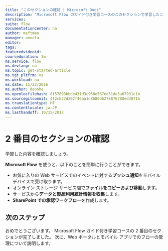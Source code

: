 ```yaml
---
title: "このセクションの確認 | Microsoft Docs"
description: "Microsoft Flow のガイド付き学習コースのこのセクションで学習したことを確認します。"
services: 
suite: flow
documentationcenter: na
author: msftman
manager: anneta
editor: 
tags: 
featuredvideoid: 
courseduration: 3m
ms.service: flow
ms.devlang: na
ms.topic: get-started-article
ms.tgt_pltfrm: na
ms.workload: na
ms.date: 11/22/2016
ms.author: deonhe
ms.openlocfilehash: 8f57893bbde431d3c968e567ed31de5a67931c1b
ms.sourcegitcommit: 4f2cb27d392f46aa1d8680d6278876780ed3871b
ms.translationtype: HT
ms.contentlocale: ja-JP
ms.lasthandoff: 10/15/2017
---
```

# <a name="review-the-second-section"></a>2 番目のセクションの確認
学習した内容を確認しましょう。

**Microsoft Flow** を使うと、以下のことを簡単に行うことができます。

* お気に入りの Web サービスでのイベントに対する**プッシュ通知**をモバイル デバイスで受け取ります。
* オンライン ストレージ サービス間で**ファイルをコピーおよび移動**します。
* サービスから**データと製品利用統計情報を収集**します。
* **SharePoint での承認ワークフロー**を作成します。

## <a name="whats-next"></a>次のステップ
おめでとうございます。 Microsoft Flow ガイド付き学習コースの 2 番目のセクションが完了しました。 次に、Web ポータルとモバイル アプリでのフローの管理について説明します。

